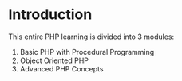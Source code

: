 # Introduction

This entire PHP learning is divided into 3 modules:

1. Basic PHP with Procedural Programming
2. Object Oriented PHP
3. Advanced PHP Concepts
